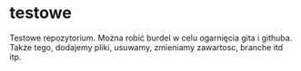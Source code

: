 # testowe
Testowe repozytorium. Można robić burdel w celu ogarnięcia gita i githuba.
Także tego, dodajemy pliki, usuwamy, zmieniamy zawartosc, branche itd itp. 

